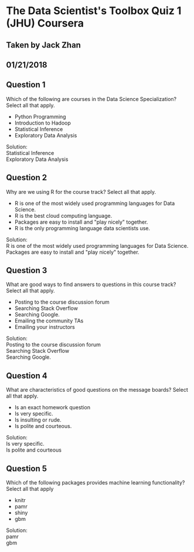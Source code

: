 # The Data Scientist's Toolbox Quiz 1 (JHU) Coursera
## Taken by Jack Zhan
## 01/21/2018

Question 1
----------
Which of the following are courses in the Data Science Specialization? Select all that apply.
* Python Programming
* Introduction to Hadoop
* Statistical Inference
* Exploratory Data Analysis

Solution: </br>
Statistical Inference </br>
Exploratory Data Analysis

Question 2
----------
Why are we using R for the course track? Select all that apply.
* R is one of the most widely used programming languages for Data Science.
* R is the best cloud computing language.
* Packages are easy to install and "play nicely" together.
* R is the only programming language data scientists use.

Solution: </br>
R is one of the most widely used programming languages for Data Science. </br>
Packages are easy to install and "play nicely" together.

Question 3
----------
What are good ways to find answers to questions in this course track? Select all that apply.
* Posting to the course discussion forum
* Searching Stack Overflow
* Searching Google.
* Emailing the community TAs
* Emailing your instructors

Solution: </br>
Posting to the course discussion forum </br>
Searching Stack Overflow </br>
Searching Google.

Question 4
----------
What are characteristics of good questions on the message boards? Select all that apply.
* Is an exact homework question
* Is very specific.
* Is insulting or rude.
* Is polite and courteous.

Solution: </br>
Is very specific. </br>
Is polite and courteous

Question 5
----------
Which of the following packages provides machine learning functionality? Select all that apply

* knitr
* pamr
* shiny
* gbm

Solution: </br>
pamr </br>
gbm